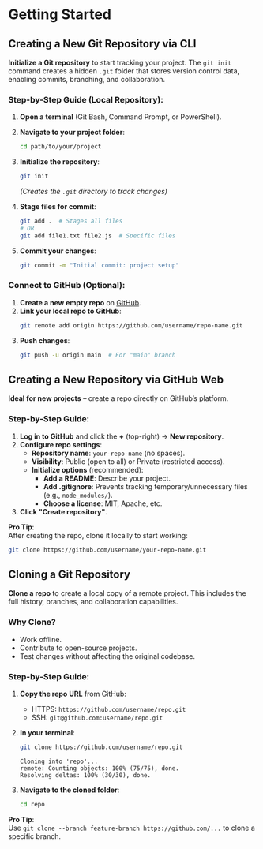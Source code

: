 # Getting Started  

## Creating a New Git Repository via CLI  
**Initialize a Git repository** to start tracking your project. The `git init` command creates a hidden `.git` folder that stores version control data, enabling commits, branching, and collaboration.  

### Step-by-Step Guide (Local Repository):  
1. **Open a terminal** (Git Bash, Command Prompt, or PowerShell).  
2. **Navigate to your project folder**:  
   ```bash  
   cd path/to/your/project  
   ```  
3. **Initialize the repository**:  
   ```bash  
   git init  
   ```  
   *(Creates the `.git` directory to track changes)*  

4. **Stage files for commit**:  
   ```bash  
   git add .  # Stages all files  
   # OR  
   git add file1.txt file2.js  # Specific files  
   ```  

5. **Commit your changes**:  
   ```bash  
   git commit -m "Initial commit: project setup"  
   ```  

### Connect to GitHub (Optional):  
1. **Create a new empty repo** on [GitHub](https://github.com/new).  
2. **Link your local repo to GitHub**:  
   ```bash  
   git remote add origin https://github.com/username/repo-name.git  
   ```  
3. **Push changes**:  
   ```bash  
   git push -u origin main  # For "main" branch  
   ```  

## Creating a New Repository via GitHub Web  
**Ideal for new projects** – create a repo directly on GitHub’s platform.  

### Step-by-Step Guide:  
1. **Log in to GitHub** and click the **+** (top-right) → **New repository**.  
2. **Configure repo settings**:  
   - **Repository name**: `your-repo-name` (no spaces).  
   - **Visibility**: Public (open to all) or Private (restricted access).  
   - **Initialize options** (recommended):  
     - **Add a README**: Describe your project.  
     - **Add .gitignore**: Prevents tracking temporary/unnecessary files (e.g., `node_modules/`).  
     - **Choose a license**: MIT, Apache, etc.  
3. **Click "Create repository"**.  

**Pro Tip**:  
After creating the repo, clone it locally to start working:  
```bash  
git clone https://github.com/username/your-repo-name.git  
```  

## Cloning a Git Repository  
**Clone a repo** to create a local copy of a remote project. This includes the full history, branches, and collaboration capabilities.  

### Why Clone?  
- Work offline.  
- Contribute to open-source projects.  
- Test changes without affecting the original codebase.  

### Step-by-Step Guide:  
1. **Copy the repo URL** from GitHub:  
   - HTTPS: `https://github.com/username/repo.git`  
   - SSH: `git@github.com:username/repo.git`  

2. **In your terminal**:  
   ```bash  
   git clone https://github.com/username/repo.git  
   ```  
   ```  
   Cloning into 'repo'...  
   remote: Counting objects: 100% (75/75), done.  
   Resolving deltas: 100% (30/30), done.  
   ```  

3. **Navigate to the cloned folder**:  
   ```bash  
   cd repo  
   ```  

**Pro Tip**:  
Use `git clone --branch feature-branch https://github.com/...` to clone a specific branch.  
